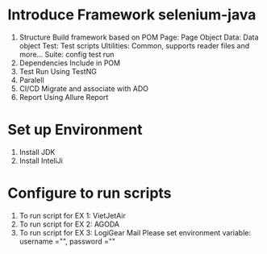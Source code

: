 # Introduce Framework selenium-java
1. Structure
   Build framework based on POM
   Page: Page Object
   Data: Data object
   Test: Test scripts
   Ultilities: Common, supports reader files and more...
   Suite: config test run
3. Dependencies
   Include in POM
5. Test Run
   Using TestNG
7. Paralell 
8. CI/CD
   Migrate and associate with ADO
10. Report
    Using Allure Report

# Set up Environment
1. Install JDK
2. Install InteliJi

# Configure to run scripts
1. To run script for EX 1: VietJetAir
2. To run script for EX 2: AGODA
3. To run script for EX 3: LogiGear Mail
Please set environment variable:
username ="", 
password =""

#
